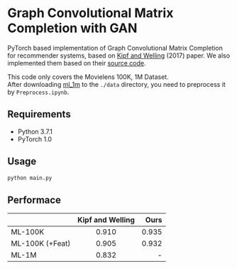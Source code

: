 # Graph Convolutional Matrix Completion with GAN

PyTorch based implementation of Graph Convolutional Matrix Completion for recommender systems, based on [Kipf and Welling](https://arxiv.org/abs/1706.02263) (2017) paper. We also implemented them based on their [source code](https://github.com/riannevdberg/gc-mc).

This code only covers the Movielens 100K, 1M Dataset.  
After downloading [ml_1m](https://grouplens.org/datasets/movielens/) to the ```./data``` directory, you need to preprocess it by ```Preprocess.ipynb```.

## Requirements


  * Python 3.7.1
  * PyTorch 1.0

## Usage


```bash
python main.py
```
## Performace


|               | Kipf and Welling  | Ours  |
| ------------- |:-------------:| -----:|
| ML-100K       | 0.910         | 0.935 |
| ML-100K (+Feat)| 0.905        | 0.932 |
| ML-1M         | 0.832         |    -  |
